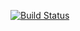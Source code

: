[![Build Status](https://travis-ci.org/jkozera/libwally-core-nodejs.svg?branch=master)](https://travis-ci.org/jkozera/libwally-core-nodejs)
